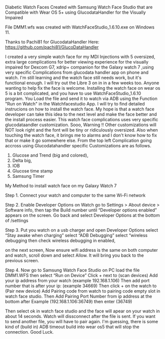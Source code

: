Diabetic Watch Faces Created with Samsung Watch Face Studio that are Compatible with Wear OS 5+ using GlucodataHandler for the Visually Impaired

File DMM1.wfs was created with WatchFaceStudio_1.6.10.exe on Windows 11.  

Thanks to Pachi81 for GlucodataHandler Here: https://github.com/pachi81/GlucoDataHandler

I created a very simple watch face for my MDI Injections with 5 oversized, extra large complications for better viewing experience for the visually impaired for Dexcom G7, xdrip+ companion for the Galaxy watch 7 ,using very specific Complications from glucodata handler app on phone and watch. I'm still learning and the watch face still needs work, but it's functional enough. I will try out the Libre 3 on in in a few weeks too. Anyone wanting to help fix the face is welcome. Installing the watch face on wear os 5 is a bit complicated, and you have to use WatchFaceStudio_1.6.10 program. You Load the file and send it to watch via ADB using the Function "Run on Watch" in the Watchfacestudio App. I will try to find detailed instrucions on how to install the watch face. My hope is that a watch face developer can take this idea to the next level and make the face better and the install process easier. This watch face complications uses very specific glucodataandler customization. Sooo, Warning !! Other customizations will NOT look right and the font will be tiny or ridiculously oversized. Also when touching the watch face, it brings me to alarms and I don't know how to fix that or make it go somewhere else. 
From the top left Complication going accross using Glucodatahandler specific Customizations are as follows. 
1. Glucose and Trend (big and colored),
2. Delta big,
3. IOB
4. Glucose time stamp
5. Samsung Timer 

My Method to install watch face on my Galaxy Watch 7

Step 1. Connect your watch and computer to the same Wi-Fi network 

Step 2. Enable Developer Options on Watch
go to Settings > About device > Software info, then tap the Build number until “Developer options enabled” appears on the screen. 
Go back and select Developer Options at the bottom of /settings

Step 3. Put you watch on a usb charger and open Developer Options
    select “Stay awake when charging”
    select “ADB Debugging”
    select “wireless debugging then check wireless debugging in enabled,

on the next screen, Now ensure wifi address is the same on both computer and watch, scroll down and select Allow. 
It will bring you back to the previous screen. 

Step 4. Now go to Samsung Watch Face Studio on PC load the file DMM1.WFS then select “Run on Device” 
    Click + next to (scan devices)
    Add your ip address from your watch (example 192.168.1.106)
    Then add port number that is after your ip: (example 34669)
    Then click + on the watch to (Pair new device)
    Add Pairing code from watch to pairing code empty slot in watch face studio.
    Then Add Pairing Port Number from ip address at the bottom after Example (192.168.1.106:36749) then enter (36749)

Then select ok in watch face studio and the face will apear on your watch in about 14 seconds. Watch will dissconnect after the file is sent. If you 
want to send another file, you will have to pair again. I'm guessing, there is some kind of (build in) ADB timeout build into wear os5 that will stop the connection. 
Good Luck.

